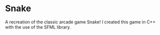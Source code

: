 # Snake 
A recreation of the classic arcade game Snake! I created this game in C++ with the use of the SFML library. 



